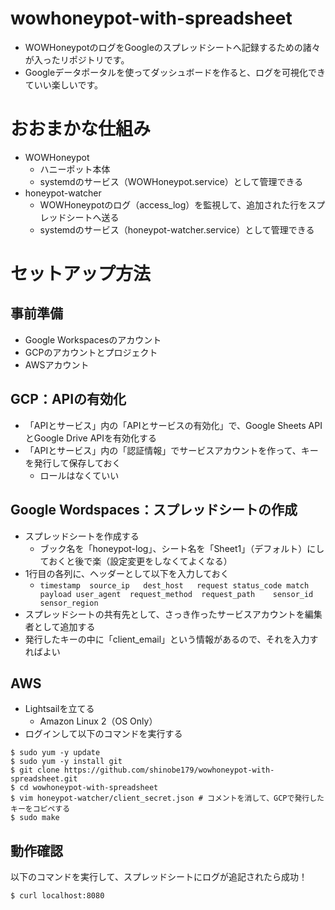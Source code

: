 # wowhoneypot-with-spreadsheet

- WOWHoneypotのログをGoogleのスプレッドシートへ記録するための諸々が入ったリポジトリです。
- Googleデータポータルを使ってダッシュボードを作ると、ログを可視化できていい楽しいです。

# おおまかな仕組み

- WOWHoneypot
  - ハニーポット本体
  - systemdのサービス（WOWHoneypot.service）として管理できる
- honeypot-watcher
  - WOWHoneypotのログ（access_log）を監視して、追加された行をスプレッドシートへ送る
  - systemdのサービス（honeypot-watcher.service）として管理できる

# セットアップ方法

## 事前準備

- Google Workspacesのアカウント
- GCPのアカウントとプロジェクト
- AWSアカウント

## GCP：APIの有効化

- 「APIとサービス」内の「APIとサービスの有効化」で、Google Sheets APIとGoogle Drive APIを有効化する
- 「APIとサービス」内の「認証情報」でサービスアカウントを作って、キーを発行して保存しておく
  - ロールはなくていい

## Google Wordspaces：スプレッドシートの作成

- スプレッドシートを作成する
  - ブック名を「honeypot-log」、シート名を「Sheet1」（デフォルト）にしておくと後で楽（設定変更をしなくてよくなる）
- 1行目の各列に、ヘッダーとして以下を入力しておく
  - `timestamp	source_ip	dest_host	request	status_code	match	payload	user_agent	request_method	request_path	sensor_id	sensor_region`
-  スプレッドシートの共有先として、さっき作ったサービスアカウントを編集者として追加する
  - 発行したキーの中に「client_email」という情報があるので、それを入力すればよい

## AWS

- Lightsailを立てる
  - Amazon Linux 2（OS Only）
- ログインして以下のコマンドを実行する

```
$ sudo yum -y update
$ sudo yum -y install git
$ git clone https://github.com/shinobe179/wowhoneypot-with-spreadsheet.git
$ cd wowhoneypot-with-spreadsheet
$ vim honeypot-watcher/client_secret.json # コメントを消して、GCPで発行したキーをコピペする
$ sudo make
```

## 動作確認

以下のコマンドを実行して、スプレッドシートにログが追記されたら成功！

```
$ curl localhost:8080
```
